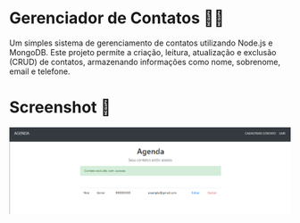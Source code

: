 # Gerenciador de Contatos 🤳🏿

Um simples sistema de gerenciamento de contatos utilizando Node.js e MongoDB. Este projeto permite a criação, leitura, atualização e exclusão (CRUD) de contatos, armazenando informações como nome, sobrenome, email e telefone.

# Screenshot 🌇

![Gerenciador de contatos](public/assets/screenshot/screenshot.png)